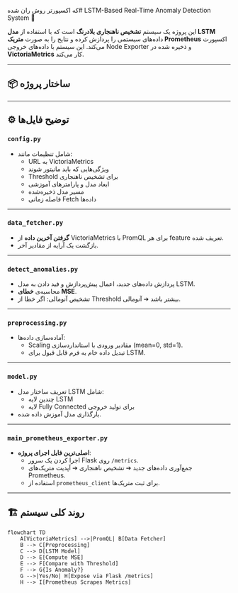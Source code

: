 که اکسپورتر روش ران شده# LSTM-Based Real-Time Anomaly Detection System 🚀

این پروژه یک سیستم **تشخیص ناهنجاری بلادرنگ** است که با استفاده از **مدل LSTM** داده‌های سیستمی را پردازش کرده و نتایج را به صورت **متریک Prometheus** اکسپورت می‌کند. این سیستم با داده‌های خروجی Node Exporter و ذخیره شده در **VictoriaMetrics** کار می‌کند.

---

## 📦 ساختار پروژه

---

## ⚙️ توضیح فایل‌ها

### `config.py`
- شامل تنظیمات مانند:
  - URL به VictoriaMetrics
  - ویژگی‌هایی که باید مانیتور شوند
  - Threshold برای تشخیص ناهنجاری
  - ابعاد مدل و پارامترهای آموزشی
  - مسیر مدل ذخیره‌شده
  - فاصله زمانی Fetch داده‌ها

---

### `data_fetcher.py`
- **گرفتن آخرین داده** از VictoriaMetrics با PromQL برای هر feature تعریف شده.
- بازگشت یک آرایه از مقادیر آخر.

---

### `detect_anomalies.py`
- پردازش داده‌های جدید، اعمال پیش‌پردازش و فید دادن به مدل LSTM.
- محاسبه‌ی **خطای MSE**.
- تشخیص آنومالی: اگر خطا از Threshold بیشتر باشد ➔ آنومالی.

---

### `preprocessing.py`
- آماده‌سازی داده‌ها:
  - Scaling مقادیر ورودی با استانداردسازی (mean=0, std=1).
  - تبدیل داده خام به فرم قابل قبول برای LSTM.

---

### `model.py`
- تعریف ساختار مدل LSTM شامل:
  - چندین لایه LSTM
  - لایه Fully Connected برای تولید خروجی
- بارگذاری مدل آموزش داده شده.

---

### `main_prometheus_exporter.py`
- **اصلی‌ترین فایل اجرای پروژه**:
  - اجرا کردن یک سرور Flask روی `/metrics`.
  - جمع‌آوری داده‌های جدید ➔ تشخیص ناهنجاری ➔ آپدیت متریک‌های Prometheus.
  - استفاده از `prometheus_client` برای ثبت متریک‌ها.

---

## 🏗️ روند کلی سیستم

```mermaid
flowchart TD
    A[VictoriaMetrics] -->|PromQL| B[Data Fetcher]
    B --> C[Preprocessing]
    C --> D[LSTM Model]
    D --> E[Compute MSE]
    E --> F[Compare with Threshold]
    F --> G{Is Anomaly?}
    G -->|Yes/No| H[Expose via Flask /metrics]
    H --> I[Prometheus Scrapes Metrics]
